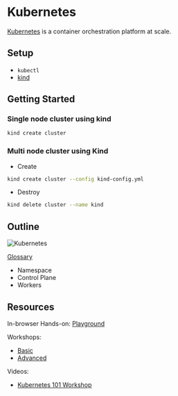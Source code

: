 # Kubernetes

[Kubernetes](https://kubernetes.io/) is a container orchestration platform at scale.

## Setup

* `kubectl`
* [kind](https://github.com/kubernetes-sigs/kind/)

## Getting Started

### Single node cluster using kind

```bash
kind create cluster
```

### Multi node cluster using Kind

* Create

```bash
kind create cluster --config kind-config.yml
```

* Destroy

```bash
kind delete cluster --name kind
```

## Outline

![Kubernetes](https://upload.wikimedia.org/wikipedia/commons/b/be/Kubernetes.png)

[Glossary](https://kubernetes.io/docs/reference/glossary)

* Namespace
* Control Plane
* Workers

## Resources

In-browser Hands-on: [Playground](https://www.katacoda.com/courses/kubernetes)

Workshops:

* [Basic](https://github.com/gsaslis/kubernetes-basics-workshop)
* [Advanced](https://github.com/GoogleCloudPlatform/kubernetes-workshops)

Videos:

* [Kubernetes 101 Workshop](https://www.youtube.com/watch?v=H-FKBoWTVws)

